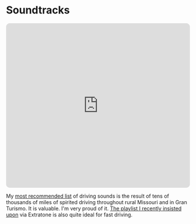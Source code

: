 # Soundtracks

<iframe id="embedPlayer" src="https://embed.music.apple.com/us/playlist/skids/pl.u-kv9lJ8lsLz1Yjl?app=music&amp;itsct=music_box_player&amp;itscg=30200&amp;ls=1&amp;theme=auto" height="450px" frameborder="0" sandbox="allow-forms allow-popups allow-same-origin allow-scripts allow-top-navigation-by-user-activation" allow="autoplay *; encrypted-media *; clipboard-write" style="width: 100%; max-width: 660px; overflow: hidden; border-radius: 10px; transform: translateZ(0px); animation: 2s 6 loading-indicator; background-color: rgb(228, 228, 228);"></iframe>

My [most recommended list](https://music.apple.com/us/playlist/skids/pl.u-KVXB0d3uV4xjEy) of driving sounds is the result of tens of thousands of miles of spirited driving throughout rural Missouri and in Gran Turismo. It is valuable. I'm very proud of it. [The playlist I recently insisted upon](https://extratone.com/you-will-listen-to-this-playlist) via Extratone is also quite ideal for fast driving.